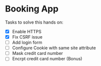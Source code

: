 # Booking App

Tasks to solve this hands on:

- [X] Enable HTTPS
- [X] Fix CSRF issue
- [ ] Add login form
- [ ] Configure Cookie with same site attribute
- [ ] Mask credit card number
- [ ] Encrpt credit card number (Bonus)
